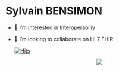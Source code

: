   # Sylvain BENSIMON
- 👀 I’m interested in Interoperabiliy 
- 💞️ I’m looking to collaborate on HL7 FHIR

   [![Hits](https://hits.seeyoufarm.com/api/count/incr/badge.svg?url=https%3A%2F%2Fgithub.com%2FSlyIGR&count_bg=%2329435E&title_bg=%234F4747&icon=&icon_color=%23E7E7E7&title=hits&edge_flat=false)](https://hits.seeyoufarm.com)
<p align="center">
  <a href="https://skillicons.dev">
    <img src="https://skillicons.dev/icons?i=godot,py,unity,codepen,blender" />
  </a>
</p>
